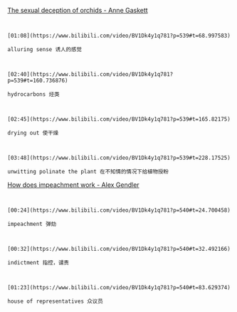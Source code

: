 [The sexual deception of orchids - Anne Gaskett](https://www.bilibili.com/video/BV1Dk4y1q781?p=539)

```ad-note


[01:08](https://www.bilibili.com/video/BV1Dk4y1q781?p=539#t=68.997583)

alluring sense 诱人的感觉

```

```ad-note


[02:40](https://www.bilibili.com/video/BV1Dk4y1q781?p=539#t=160.736876)

hydrocarbons 烃类 

```

```ad-note


[02:45](https://www.bilibili.com/video/BV1Dk4y1q781?p=539#t=165.82175)

drying out 使干燥

```

```ad-note


[03:48](https://www.bilibili.com/video/BV1Dk4y1q781?p=539#t=228.17525)

unwitting polinate the plant 在不知情的情况下给植物授粉

```

[How does impeachment work - Alex Gendler](https://www.bilibili.com/video/BV1Dk4y1q781?p=540)

```ad-note


[00:24](https://www.bilibili.com/video/BV1Dk4y1q781?p=540#t=24.700458)

impeachment 弹劾

```

```ad-note


[00:32](https://www.bilibili.com/video/BV1Dk4y1q781?p=540#t=32.492166)

indictment 指控，谴责

```

```ad-note


[01:23](https://www.bilibili.com/video/BV1Dk4y1q781?p=540#t=83.629374)

house of representatives 众议员

```

